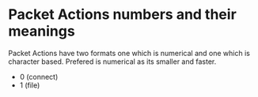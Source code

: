 # Packet Actions numbers and their meanings

Packet Actions have two formats one which is numerical and one which is character based. Prefered is numerical as its smaller and faster.

- 0 (connect)
- 1 (file)
